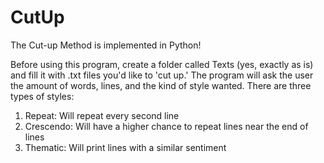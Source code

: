 # CutUp
The Cut-up Method is implemented in Python!

Before using this program, create a folder called Texts (yes, exactly as is) and fill it with .txt files you'd like to 'cut up.' The program will ask the user the amount of words, lines, and the kind of style wanted. There are three types of styles:

1. Repeat: Will repeat every second line
2. Crescendo: Will have a higher chance to repeat lines near the end of lines
3. Thematic: Will print lines with a similar sentiment
